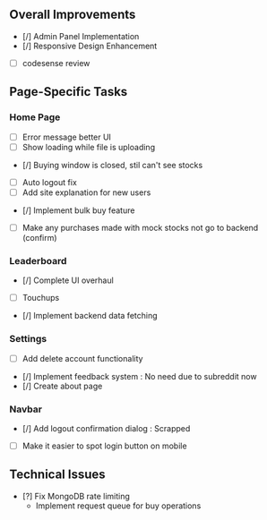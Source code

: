 ## Overall Improvements
- [/] Admin Panel Implementation
- [/] Responsive Design Enhancement
- [ ] codesense review

## Page-Specific Tasks

### Home Page
- [ ] Error message better UI
- [ ] Show loading while file is uploading
- [/] Buying window is closed, stil can't see stocks
- [ ] Auto logout fix
- [ ] Add site explanation for new users
- [/] Implement bulk buy feature
- [ ] Make any purchases made with mock stocks not go to backend (confirm)

### Leaderboard
- [/] Complete UI overhaul
- [ ] Touchups
- [/] Implement backend data fetching

### Settings
- [ ] Add delete account functionality
- [/] Implement feedback system : No need due to subreddit now
- [/] Create about page

### Navbar
- [/] Add logout confirmation dialog : Scrapped
- [ ] Make it easier to spot login button on mobile

## Technical Issues
- [?] Fix MongoDB rate limiting
    - Implement request queue for buy operations

